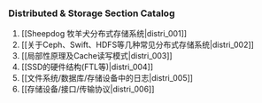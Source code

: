 ### Distributed & Storage Section Catalog



1. [[Sheepdog 牧羊犬分布式存储系统|distri_001]]
1. [[关于Ceph、Swift、HDFS等几种常见分布式存储系统|distri_002]]
1. [[局部性原理及Cache读写模式|distri_003]]
1. [[SSD的硬件结构(FTL等)|distri_004]]
1. [[文件系统/数据库/存储设备中的日志|distri_005]]
1. [[存储设备/接口/传输协议|distri_006]]